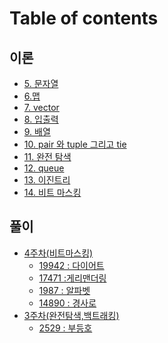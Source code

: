 # Table of contents

## 이론

* [5. 문자열](README.md)
* [6.맵](undefined/6.맵.md)
* [7. vector](undefined/7.-vector.md)
* [8. 입출력](<undefined/8. 입출력.md>)
* [9. 배열](<README (1).md>)
* [10. pair 와 tuple 그리고 tie](<undefined/10. pair 와 tuple 그리고 tie.md>)
* [11. 완전 탐색](<undefined/11. 완전 탐색.md>)
* [12. queue](<undefined/12. queue.md>)
* [13. 이진트리](<undefined/13. 이진트리.md>)
* [14. 비트 마스킹](<undefined/14. 비트 마스킹.md>)

## 풀이

* [4주차(비트마스킹)](undefined-1/4주차\(비트마스킹\)/README.md)
  * [19942 : 다이어트](undefined-1/4주차\(비트마스킹\)/19942.md)
  * [17471 :게리맨더링](undefined-1/4주차\(비트마스킹\)/17471.md)
  * [1987 : 알파벳](undefined-1/4주차\(비트마스킹\)/1987.md)
  * [14890 : 경사로](undefined-1/4주차\(비트마스킹\)/14890.md)
* [3주차(완전탐색,백트래킹)](풀이/3주차\(완전탐색,백트래킹\)/README.md)
  * [2529 : 부등호](풀이/3주차\(완전탐색,백트래킹\)/2529.md)
